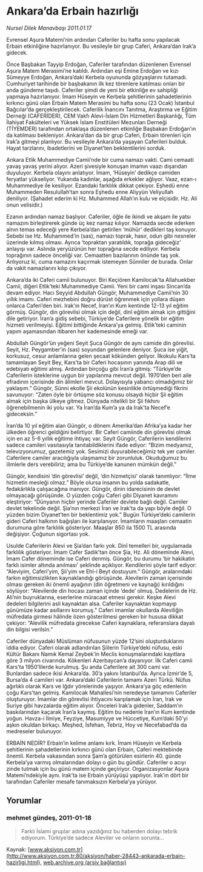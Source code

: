 # Ankara’da Erbain hazırlığı

*Nursel Dilek Manavbaşı 2011.01.17*

<font class="agenda2NewsSpot">
 Evrensel Aşura Matemi’nin ardından Caferiler bu hafta sonu yapılacak Erbain etkinliğine hazırlanıyor. Bu vesileyle bir grup Caferi, Ankara’dan Irak’a gidecek.
</font>
<font class="newsDetail">
 <p>
  <p class="MsoNormal">
   Önce Başbakan Tayyip Erdoğan, Caferiler tarafından düzenlenen Evrensel Aşura Matem Merasimi’ne katıldı. Ardından eşi Emine Erdoğan ve kızı Sümeyye Erdoğan, Ankara’daki Kerbela oyununda gözyaşlarını tutamadı. Cumhuriyet tarihinde bir başbakanın ilk kez törenlere katılması onları bir anda gündeme taşıdı. Caferiler şimdi de yeni bir etkinliğe ev sahipliği yapmaya hazırlanıyor. İmam Hüseyin ve Kerbela şehitlerinin şahadetlerinin kırkıncı günü olan Erbain Matem Merasimi bu hafta sonu (23 Ocak) İstanbul Bağcılar’da gerçekleştirilecek. Caferilik İnancını Tanıtma, Araştırma ve Eğitim Derneği (CAFERİDER), CEM Vakfı Alevi-İslam Din Hizmetleri Başkanlığı, Tüm İlahiyat Fakülteleri ve Yüksek İslam Enstitüleri Mezunları Derneği (TİYEMDER) tarafından ortaklaşa düzenlenen etkinliğe Başbakan Erdoğan’ın da katılması bekleniyor. Ankara’dan da bir grup Caferi, Erbain törenleri için Irak’a gitmeyi planlıyor. Bu vesileyle Ankara’da yaşayan Caferileri bulduk. Hayat tarzlarını, ibadetlerini ve Diyanet’ten beklentilerini sorduk.
  </p>
  <p class="MsoNormal">
   Ankara Etlik Muhammediye Camii’nde bir cuma namazı vakti. Cami cemaati yavaş yavaş yerini alıyor. Azeri şivesiyle konuşan imamın vaazı dışarıdan duyuluyor. Kerbela olayını anlatıyor. İmam, ‘Hüseyin’ dedikçe camiden feryatlar yükseliyor. Yukarıda kadınlar, aşağıda erkekler ağlıyor. Vaaz,
   <span>
   </span>
   ezan-ı Muhammediye ile kesiliyor. Ezandaki farklılık dikkat çekiyor. Eşhedü enne Muhammeden Resulullah’tan sonra Eşhedu enne Aliyyün Veliyullah deniliyor. (Şahadet ederim ki Hz. Muhammed Allah’ın kulu ve elçisidir. Hz. Ali onun velisidir.)
  </p>
  <p class="MsoNormal">
   Ezanın ardından namaz başlıyor. Caferiler, öğle ile ikindi ve akşam ile yatsı namazını birleştirerek günde üç kez namaz kılıyor. Namazda secde ederken alnın temas edeceği yere Kerbela’dan getirilen ‘mühür’ dedikleri taş konuyor. Sebebi ise Hz. Muhammed’in (sas), namazı toprak, hasır, odun gibi nesneler üzerinde kılmış olması. Ayrıca ‘topraktan yaratıldık, toprağa gideceğiz’ anlayışı var. Aslında yeryüzünün her toprağına secde ediliyor. Kerbela toprağının sadece önceliği var. Cemaatten bazılarının önünde taş yok. Anlıyoruz ki, cuma namazını kaçırmak istemeyen Sünniler de burada. Onlar da vakit namazlarını kılıp çıkıyor.
  </p>
  <p class="MsoNormal">
   Ankara’da iki Caferi camii bulunuyor. Biri Keçiören Kamilocak’ta Allahuekber Camii, diğeri Etlik’teki Muhammediye Camii. Yeni bir cami inşası Sincan’da devam ediyor. Hacı Seyyid Abdullah Güngör, Muhammediye Camii’nin 30 yıllık imamı. Caferi mezhebini doğru dürüst öğrenmek için yollara düşen onlarca Caferi’den biri.
   <span>
   </span>
   Irak’ın Necef, İran’ın Kum kentinde 12-13 yıl eğitim görmüş. Güngör, din görevlisi olmak için değil, dinî eğitim almak için gittiğini dile getiriyor. İran’a gidiş sebebi, Türkiye’de Caferilere yönelik bir eğitim hizmeti verilmeyişi. Eğitimi bittiğinde Ankara’ya gelmiş. Etlik’teki caminin yapım aşamasından itibaren her kademesinde emeği var.
  </p>
  <p class="MsoNormal">
   Abdullah Güngör’ün yeğeni Seyit Şuca Güngör de aynı camide din görevlisi. Seyit, Hz. Peygamber’in (sas) soyundan gelenlere deniyor. Şuca ise yiğit, korkusuz, cesur anlamlarına gelen şecaat kökünden geliyor. İlkokulu Kars’ta tamamlayan Seyit Bey, Kars’ta bir Caferi hocasının yanında Arap dili ve edebiyatı eğitimi almış. Ardından birçoğu gibi İran’a gitmiş: “Türkiye’de Caferilerin isteklerine uygun bir yapılanma mevcut değil. 1970’den beri aile efradının içerisinde din âlimleri mevcut. Dolayısıyla yabancı olmadığımız bir yaklaşım.” Güngör, Sünni ekolle Şii ekolünün kesinlikle örtüşmediği fikrini savunuyor: “Zaten öyle bir örtüşme söz konusu olsaydı hiçbir Şii eğitim almak için başka ülkeye gitmez. Dünyada nitelikli bir Şii fıkhını öğrenebilmenin iki yolu var. Ya İran’da Kum’a ya da Irak’ta Necef’e gideceksin.”
  </p>
  <p class="MsoNormal">
   İran’da 10 yıl eğitim alan Güngör, o dönem Amerika’dan Afrika’ya kadar her ülkeden öğrenci geldiğini belirtiyor. Bir Caferi camiinde din görevlisi olmak için en az 5-6 yıllık eğitime ihtiyaç var. Seyit Güngör, Caferilerin kendilerini sadece camileri vasıtasıyla tanıtabildiklerini ifade ediyor: “Bizim medyamız, televizyonumuz, gazetemiz yok. Sesimizi duyurabileceğimiz tek yer camiler. Caferilere camiler aracılığıyla ulaşmamız bir zorunluluk. Okuduğumuz bu ilimlerle ders verebiliriz; ama bu Türkiye’de kanunen mümkün değil.”
  </p>
  <p class="MsoNormal">
   Güngör, kendisini ‘din görevlisi’ değil, ‘din hizmetçisi’ olarak tanımlıyor: “İlme hizmetin mesleği olmaz.” Böyle olursa insanın bu yolda sadakatle, fedakârlıkla çalışacağına inanıyor. Güngör, dinin idarecisinin de devlet olmayacağı görüşünde. O yüzden çoğu Caferi gibi Diyanet kavramını eleştiriyor: “Dünyanın hiçbir yerinde Caferiler devlete bağlı değil. Camiler devlet tekelinde değil. Şia’nın merkezi İran ve Irak’ta da yapı böyle değil. O yüzden bizim Diyanet’ten bir beklentimiz yok.” Bugün Türkiye’deki camilerin gideri Caferi halkının bağışları ile karşılanıyor. İmamların maaşları cemaatin durumuna göre farklılık gösteriyor. Maaşlar 850 ila 1500 TL arasında değişiyor. Çoğunun sigortası yok.
  </p>
  <p class="MsoNormal">
   Usulde Caferilerin Alevi ve Şia’dan farkı yok. Dinî temelleri bir, uygulamada farklılık gösteriyor. İmam Cafer Sadık’tan önce Şia, Hz. Ali döneminde Alevi, İmam Cafer döneminde ise Caferi denmiş. Güngör, bu durumu ‘bir hakikatin farklı isimler altında anılması’ şeklinde açıklıyor. Kendilerini şöyle tarif ediyor: “Aleviyim, Caferi’yim, Şii’yim ve Ehl-i Beyt dostuyum.” Güngör, aralarındaki farkın eğitimsizlikten kaynaklandığı görüşünde. Alevilerin zaman içerisinde olması gereken iki önemli ayağının (din öğretmeni ve kaynağı) kırıldığını söylüyor: “Alevilerde din hocası zaman içinde ‘dede’ olmuş. Dedelerin de Hz. Ali’nin buyruklarına, eserlerine müracaat etmesi gerekir. Keşke Alevi dedeleri bilgilerini asli kaynaktan alsa. Caferiler kaynaktan kopmayıp günümüze kadar asıllarını korumuş.” Caferi imamlar okullarda Aleviliğin müfredata girmesi hâlinde özen gösterilmesi gereken bir hususa dikkat çekiyor: “Alevilik müfredata girecekse Caferi kaynaklara, referanslara dayalı din bilgisi verilsin.”
  </p>
  <p class="MsoNormal">
   Caferiler dünyadaki Müslüman nüfusunun yüzde 12’sini oluşturduklarını iddia ediyor. Caferi olarak adlandırılan Şiilerin Türkiye’deki nüfusu, eski Kültür Bakanı Namık Kemal Zeybek’in Meclis konuşmalarındaki kayıtlara göre 3 milyon civarında. Kökenleri Azerbaycan’a dayanıyor. İlk Caferi camii Kars’ta 1950’lilerde kurulmuş. Şu anda Caferilere ait 300 cami var. Bunlardan sadece ikisi Ankara’da. 30’a yakını İstanbul’da. Ayrıca İzmir’de 5, Bursa’da 4 camileri var. Ankara’daki Caferilerin tamamı Azeri Türkü. Nüfus ağırlıklı olarak Kars ve Iğdır yörelerinde yaşıyor. Ankara’ya göç edenlerin çoğu Kars’tan gelmiş. Kamilocak Mahallesi’nin neredeyse tamamını Caferiler oluşturuyor. İmamlar din görevlisi ihtiyacını karşılamak için İran, Irak ve Suriye gibi havzalarda eğitim alıyor. Önceleri Irak’a gidenler, Saddam’ın baskılarından kaçarak İran’a kaymış. Eğitim bu nedenle İran’ın Kum kentinde yoğun. Havza-i İlmiye, Feyziye, Masumiyye ve Hüccetiye, Kum’daki 50’yi aşkın okuldan birkaçı. Meşhed, İsfehan, Tebriz, Hoy ve Necefabad’da da medreseler bulunuyor.
  </p>
  <p class="MsoNormal">
   ERBAİN NEDİR? Erbain’in kelime anlamı kırk. İmam Hüseyin ve Kerbela şehitlerinin şahadetlerinin kırkıncı günü olan Erbain, Caferi mektebinde önemli. Kerbela vakasından sonra Şam’a götürülen esirlerin 40. günde Kerbela’ya varmış olmalarından dolayı o gün bu gündür. Caferiler o acıyı zinde tutmak için bu günü matem içinde geçiriyor. Organizasyonlar Aşura Matemi’ndekiyle aynı. Irak’ta ise Erbain yürüyüşü yapılıyor. Irak’ın dört bir tarafından Caferiler mesafe tanımaksızın Kerbela’ya yürüyor.
  </p>
 </p>
</font>

## Yorumlar

### mehmet gündeş, 2011-01-18
> Farklı İslami gruplar adına yazdığınız bu haberden dolayı tebrik ediyorum. Türkiye’de sadece Aleviler ve onların sorunla...

Kaynak: [www.aksiyon.com.tr](http://www.aksiyon.com.tr:80/aksiyon/haber-28443-ankarada-erbain-hazirligi.html), [web.archive.org (arşiv bağlantısı)](http://web.archive.org/web/20110128232544/http://www.aksiyon.com.tr:80/aksiyon/haber-28443-ankarada-erbain-hazirligi.html)
